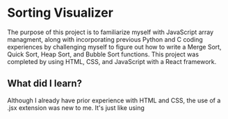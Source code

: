 # Sorting Visualizer

The purpose of this project is to familiarize myself with JavaScript array managment, along with incorporating previous Python and C coding experiences by challenging myself to figure out how to write a Merge Sort, Quick Sort, Heap Sort, and Bubble Sort functions. This project was completed by using HTML, CSS, and JavaScript with a React framework.

## What did I learn?

Although I already have prior experience with HTML and CSS, the use of a .jsx extension was new to me. It's just like using <script> in an HTML file, but vice versa in this case. This project has mostly helped me better understand array manipulation in JavaScript, just like Python, C, and C++.


